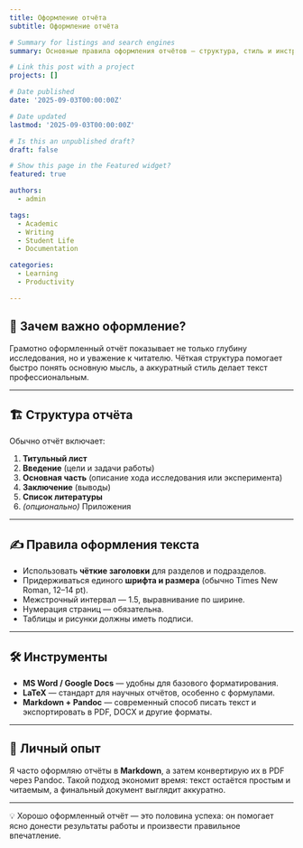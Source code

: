 ```yaml
---
title: Оформление отчёта
subtitle: Оформление отчёта

# Summary for listings and search engines
summary: Основные правила оформления отчётов — структура, стиль и инструменты для подготовки академических и учебных работ.

# Link this post with a project
projects: []

# Date published
date: '2025-09-03T00:00:00Z'

# Date updated
lastmod: '2025-09-03T00:00:00Z'

# Is this an unpublished draft?
draft: false

# Show this page in the Featured widget?
featured: true

authors:
  - admin

tags:
  - Academic
  - Writing
  - Student Life
  - Documentation

categories:
  - Learning
  - Productivity

---
```


## 📑 Зачем важно оформление?  

Грамотно оформленный отчёт показывает не только глубину исследования, но и уважение к читателю. Чёткая структура помогает быстро понять основную мысль, а аккуратный стиль делает текст профессиональным.  

---

## 🏗 Структура отчёта  

Обычно отчёт включает:  
1. **Титульный лист**  
2. **Введение** (цели и задачи работы)  
3. **Основная часть** (описание хода исследования или эксперимента)  
4. **Заключение** (выводы)  
5. **Список литературы**  
6. *(опционально)* Приложения  

---

## ✍ Правила оформления текста  

- Использовать **чёткие заголовки** для разделов и подразделов.  
- Придерживаться единого **шрифта и размера** (обычно Times New Roman, 12–14 pt).  
- Межстрочный интервал — 1.5, выравнивание по ширине.  
- Нумерация страниц — обязательна.  
- Таблицы и рисунки должны иметь подписи.  

---

## 🛠 Инструменты  

- **MS Word / Google Docs** — удобны для базового форматирования.  
- **LaTeX** — стандарт для научных отчётов, особенно с формулами.  
- **Markdown + Pandoc** — современный способ писать текст и экспортировать в PDF, DOCX и другие форматы.  

---

## 🎯 Личный опыт  

Я часто оформляю отчёты в **Markdown**, а затем конвертирую их в PDF через Pandoc. Такой подход экономит время: текст остаётся простым и читаемым, а финальный документ выглядит аккуратно.  

---

💡 Хорошо оформленный отчёт — это половина успеха: он помогает ясно донести результаты работы и произвести правильное впечатление.  

